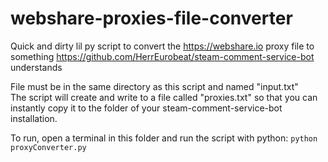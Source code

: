 # webshare-proxies-file-converter
Quick and dirty lil py script to convert the https://webshare.io proxy file to something https://github.com/HerrEurobeat/steam-comment-service-bot understands  

File must be in the same directory as this script and named "input.txt"  
The script will create and write to a file called "proxies.txt" so that you can instantly copy it to the folder of your steam-comment-service-bot installation.  

To run, open a terminal in this folder and run the script with python: `python proxyConverter.py`  